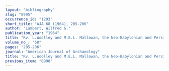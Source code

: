```yaml
---
layout: "bibliography"
slug: "8995"
occurrence_id: "1293"
short_title: "AJA 68 (1964), 205-206"
author: "Lambert, Wilfred G."
publication_year: "1964"
title: "Rv. L.Woolley and M.E.L. Mallowan, the Neo-Babylonian and Persian Periods (= UE IX)"
volume_no_: "68"
pages: "205-206"
journal: "American Journal of Archaeology"
title: "Rv. L.Woolley and M.E.L. Mallowan, the Neo-Babylonian and Persian Periods (= UE IX)"
previous_item: "8998"
---
```

